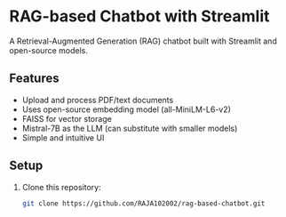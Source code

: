 # RAG-based Chatbot with Streamlit

A Retrieval-Augmented Generation (RAG) chatbot built with Streamlit and open-source models.

## Features

- Upload and process PDF/text documents
- Uses open-source embedding model (all-MiniLM-L6-v2)
- FAISS for vector storage
- Mistral-7B as the LLM (can substitute with smaller models)
- Simple and intuitive UI

## Setup

1. Clone this repository:
   ```bash
   git clone https://github.com/RAJA102002/rag-based-chatbot.git
